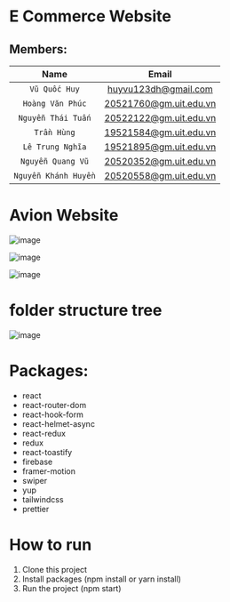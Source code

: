 # E Commerce Website

## Members: 
| Name | Email |
| :---: | :---: |
| `Vũ Quốc Huy` | huyvu123dh@gmail.com |
| `Hoàng Văn Phúc` | 20521760@gm.uit.edu.vn |
| `Nguyễn Thái Tuấn` | 20522122@gm.uit.edu.vn |
| `Trần Hùng` | 19521584@gm.uit.edu.vn |
| `Lê Trung Nghĩa` | 19521895@gm.uit.edu.vn |
| `Nguyễn Quang Vũ` | 20520352@gm.uit.edu.vn |
| `Nguyễn Khánh Huyền` | 20520558@gm.uit.edu.vn |

# Avion Website

![image](https://user-images.githubusercontent.com/56556185/197586999-25df9a1c-eb71-4e86-a476-b1cc42e02420.png)

![image](https://user-images.githubusercontent.com/56556185/197587098-481e64b1-928f-4290-b827-3df8248f0549.png)

![image](https://user-images.githubusercontent.com/56556185/197587156-145bf3d4-8734-49ca-8baa-d5e46d00af0a.png)

# folder structure tree

![image](https://user-images.githubusercontent.com/56556185/197586597-8836cc32-678b-4773-b329-bbf8d87d0a5f.png)

# Packages: 

- react
- react-router-dom
- react-hook-form
- react-helmet-async
- react-redux
- redux
- react-toastify
- firebase
- framer-motion
- swiper
- yup
- tailwindcss
- prettier

# How to run

1. Clone this project
2. Install packages (npm install or yarn install)
3. Run the project (npm start)
